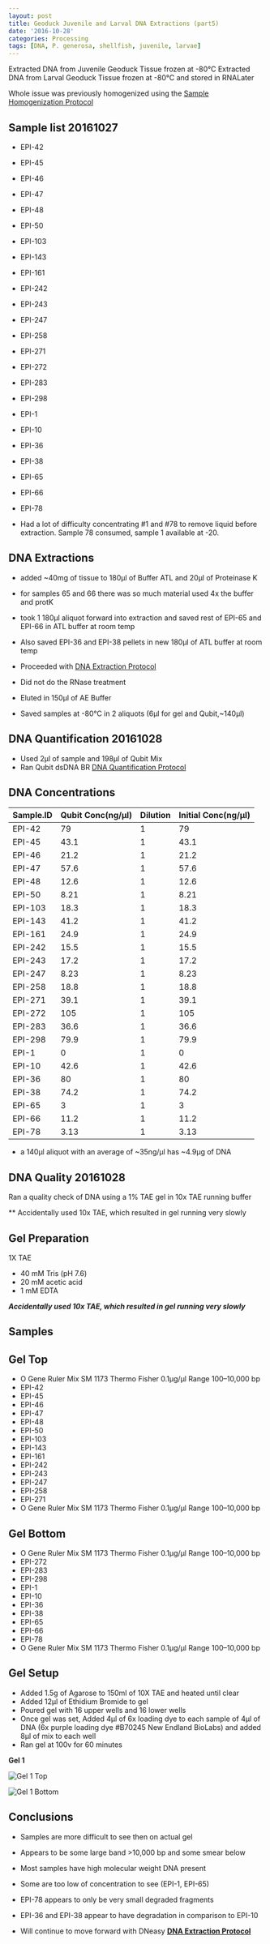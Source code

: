 ```yaml
---
layout: post
title: Geoduck Juvenile and Larval DNA Extractions (part5)
date: '2016-10-28'
categories: Processing
tags: [DNA, P. generosa, shellfish, juvenile, larvae]
---
```


Extracted DNA from Juvenile Geoduck Tissue frozen at -80°C
Extracted DNA from Larval Geoduck Tissue frozen at -80°C and stored in RNALater


Whole issue was previously homogenized using the [Sample Homogenization Protocol](https://hputnam.github.io/Putnam_Lab_Notebook/Homogenization-N2-protocol/)

## Sample list 20161027   
 * EPI-42
 * EPI-45 
 * EPI-46
 * EPI-47
 * EPI-48
 * EPI-50
 * EPI-103
 * EPI-143
 * EPI-161
 * EPI-242
 * EPI-243
 * EPI-247
 * EPI-258
 * EPI-271 
 * EPI-272
 * EPI-283
 * EPI-298
 * EPI-1
 * EPI-10
 * EPI-36
 * EPI-38
 * EPI-65
 * EPI-66
 * EPI-78    
 
 * Had a lot of difficulty concentrating #1 and #78 to remove liquid before extraction. Sample 78 consumed, sample 1 available at -20. 

## DNA Extractions 

 * added ~40mg of tissue to 180µl of Buffer ATL and 20µl of Proteinase K  
 * for samples 65 and 66 there was so much material used 4x the buffer and protK
 * took 1 180µl aliquot forward into extraction and saved rest of EPI-65 and EPI-66 in ATL buffer at room temp
 * Also saved EPI-36 and EPI-38 pellets in new 180µl of ATL buffer at room temp
 
 * Proceeded with [DNA Extraction Protocol](https://hputnam.github.io/Putnam_Lab_Notebook/DNA-Extraction-Protocol/)
 * Did not do the RNase treatment
 * Eluted in 150µl of AE Buffer
 * Saved samples at -80°C in 2 aliquots (6µl for gel and Qubit,~140µl)

## DNA Quantification 20161028
 * Used 2µl of sample and 198µl of Qubit Mix
 * Ran Qubit dsDNA BR [DNA Quantification Protocol](https://hputnam.github.io/Putnam_Lab_Notebook/Qubit_BR_DNA_Protocol/)
 

## DNA Concentrations  

Sample.ID | Qubit Conc(ng/µl) | Dilution | Initial Conc(ng/µl)
 ---|---|---|---
 EPI-42 | 79 | 1 | 79
 EPI-45 | 43.1 | 1 | 43.1
 EPI-46 | 21.2 | 1 | 21.2
 EPI-47 | 57.6 | 1 | 57.6
 EPI-48 | 12.6 | 1 | 12.6
 EPI-50 | 8.21 | 1 | 8.21
 EPI-103 | 18.3 | 1 | 18.3
 EPI-143 | 41.2 | 1 | 41.2
 EPI-161 | 24.9 | 1 | 24.9
 EPI-242 | 15.5 | 1 | 15.5
 EPI-243 | 17.2 | 1 | 17.2
 EPI-247 | 8.23 | 1 | 8.23
 EPI-258 | 18.8 | 1 | 18.8
 EPI-271 | 39.1 | 1 | 39.1
 EPI-272 | 105 | 1 | 105
 EPI-283 | 36.6 | 1 | 36.6
 EPI-298 | 79.9 | 1 | 79.9
 EPI-1 | 0 | 1 | 0
 EPI-10 | 42.6 | 1 | 42.6
 EPI-36 | 80 | 1 | 80
 EPI-38 | 74.2 | 1 | 74.2
 EPI-65 | 3 | 1 | 3
 EPI-66 | 11.2 | 1 | 11.2
 EPI-78 | 3.13 | 1 | 3.13
 
 
 * a 140µl aliquot with an average of ~35ng/µl has ~4.9µg of DNA
 
 
## DNA Quality 20161028
Ran a quality check of DNA using a 1% TAE gel in 10x TAE running buffer

** Accidentally used 10x TAE, which resulted in gel running very slowly

## Gel Preparation
1X TAE  

* 40 mM Tris (pH 7.6) 
* 20 mM acetic acid
* 1 mM EDTA

**_Accidentally used 10x TAE, which resulted in gel running very slowly_**


## Samples  

## Gel Top  

* O Gene Ruler Mix SM 1173 Thermo Fisher 0.1µg/µl Range 100–10,000 bp
 * EPI-42
 * EPI-45 
 * EPI-46
 * EPI-47
 * EPI-48
 * EPI-50
 * EPI-103
 * EPI-143
 * EPI-161
 * EPI-242
 * EPI-243
 * EPI-247
 * EPI-258
 * EPI-271 
* O Gene Ruler Mix SM 1173 Thermo Fisher 0.1µg/µl Range 100–10,000 bp
 
## Gel Bottom  

* O Gene Ruler Mix SM 1173 Thermo Fisher 0.1µg/µl Range 100–10,000 bp
 * EPI-272
 * EPI-283
 * EPI-298
 * EPI-1
 * EPI-10
 * EPI-36
 * EPI-38
 * EPI-65
 * EPI-66
 * EPI-78
* O Gene Ruler Mix SM 1173 Thermo Fisher 0.1µg/µl Range 100–10,000 bp

## Gel Setup

* Added 1.5g of Agarose to 150ml of 10X TAE and heated until clear
* Added 12µl of Ethidium Bromide to gel
* Poured gel with 16 upper wells and 16 lower wells
* Once gel was set, Added 4µl of 6x loading dye to each sample of 4µl of DNA (6x purple loading dye #B70245 New Endland BioLabs) and added 8µl of mix to each well
* Ran gel at 100v for 60 minutes
  
**Gel 1**  

![Gel 1 Top](https://github.com/hputnam/project_juvenile_geoduck_OA/blob/master/Sample_Processing/Gels/20161028_DNA_Gel_1_top.jpg?raw=true)

![Gel 1 Bottom](https://github.com/hputnam/project_juvenile_geoduck_OA/blob/master/Sample_Processing/Gels/20161028_DNA_Gel_1_bottom.jpg?raw=true)


## Conclusions  
* Samples are more difficult to see then on actual gel
* Appears to be some large band >10,000 bp and some smear below
* Most samples have high molecular weight DNA present
* Some are too low of concentration to see (EPI-1, EPI-65)
* EPI-78 appears to only be very small degraded fragments
* EPI-36 and EPI-38 appear to have degradation in comparison to EPI-10

* Will continue to move forward with DNeasy [**DNA Extraction Protocol**](https://hputnam.github.io/Putnam_Lab_Notebook/DNA-Extraction-Protocol/)
 






